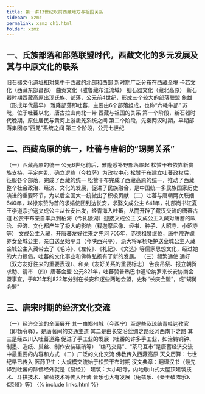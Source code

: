 ```yaml
---
title: 第一讲13世纪以前西藏地方与祖国关系
sidebar: xzmz
permalink: xzmz_ch1.html
folder: xzmz
---
```


## 一、氏族部落和部落联盟时代，西藏文化的多元发展及其与中原文化的联系

旧石器文化遗址相对集中于西藏的北部和西部
新时期广泛分布在西藏全境
卡若文化（西藏东部昌都）
曲贡文化（雅鲁藏布江流域）
细石器文化（藏北高原）
新石器时期西藏高原出现氏族、部落，公元前4世纪，形成三个较大的部落联盟
象雄（形成年代最早）
雅隆部落即吐蕃，主要由6个部落组成，也称“六耗牛部”
苏毗，位于吐蕃以北，唐古拉山南北一带
西藏与祖国的关系
第一个阶段，新石器时代晚期，原住居民与黄河上游氐羌系统之间
第二个阶段，先秦两汉时期，早期部落集团与“西羌”系统之间
第三个阶段，公元七世纪

## 二、西藏高原的统一，吐蕃与唐朝的“甥舅关系”

（一）西藏高原的统一
公元6世纪前后，雅隆悉补野部落崛起
松赞干布依靠新贵族支持，平定内乱，确立逻些（今拉萨）为政权中心
松赞干布建立吐蕃政权后，征服各个部落，完成了西藏的统一
松赞干布完成了西藏高原的统一，推动了西藏整个社会政治、经济、文化的发展，促进了民族融合，是中国统一多民族国家历史演进的重要环节，为以后全国大一统做出了积极页献
（二）吐蕃与唐朝两次联姻
640年，以禄东赞为首的求婚使团到达长安，求娶文成公主
641年，礼部尚书江夏王李道宗护送文成公主从长安出发，经青海入吐蕃，从而开辟了藏汉交流的唐蕃古道
松赞干布亲自率兵到柏海（今扎陵湖）迎接文成公主
文成公主入藏对唐蓄的政治、经济、文化都产生了极大的影响（释迦摩尼像、经书、种子、大昭寺、小昭寺等）
文成公主入藏，开唐蕃友好往来之先河
705年，赤德祖赞继位，唐中宗许嫁养女金城公主，亲自送至始平县（今陕西兴平），派大将军杨矩护送金城公主入藏
金城公主入藏带去了《毛诗》、《左传》、《礼记》、《文选》等儒家思想文化，经过她的大力提倡，吐蕃的文化事业和佛教弘扬有了新的发展。
（三）频繁通使
通好（双方友好往来的重要表现）、和亲（友好关系的重要标志）
吿丧吊祭、报立朝贺
求助、请市
（四）唐蕃会盟
公元821年，吐蕃赞普热巴巾道论纳罗来长安协商会盟事宜，于821年利822年分别在长安和逻些两地会盟，史称“长庆会盟”，或“甥舅会盟”

## 三、唐宋时期的经济文化交流

（一）经济交流的全面展开
其一由郑州城（今西宁）至逻些及琼结青哇达孜官（即勃令驿），是唐著间的交通主道
其二是由长安沿丝绸之路经河西南下之路
其三是经四川入吐蕃道路
促进了手工业的发展（吐番的许多手工业，如治铸铜钟、制墨、造纸、巢丝、制作安装碾硝等）
“缣马交易”、“茶马互市”是唐蓄经济交流中最重要的内容和方式
（二）广泛的文化交流 
佛教传入西藏高原
天文历算：七世纪早已传入
医药卫生：大规模交流始于松赞干布时期
汉文典章：翻译汉书（最先译到吐蕃的除佛经外就是《易经》）
建筑：大小昭寺，内地歇山式大屋顶建筑技术、斗拱技术、雀替技术等传入吐蕃
音乐也大有发展（龟兹乐、《秦王破阵乐》、《凉州》等）
{% include links.html %}
